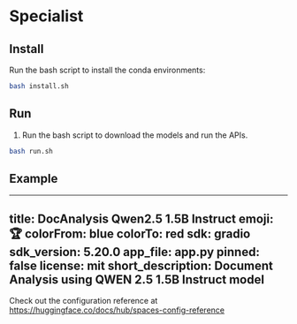 # Specialist

## Install

Run the bash script to install the conda environments:

```sh
bash install.sh
```

## Run

1. Run the bash script to download the models and run the APIs.

```sh
bash run.sh
```

## Example
---
title: DocAnalysis Qwen2.5 1.5B Instruct
emoji: 🏆
colorFrom: blue
colorTo: red
sdk: gradio
sdk_version: 5.20.0
app_file: app.py
pinned: false
license: mit
short_description: Document Analysis using QWEN 2.5 1.5B Instruct model
---

Check out the configuration reference at https://huggingface.co/docs/hub/spaces-config-reference
